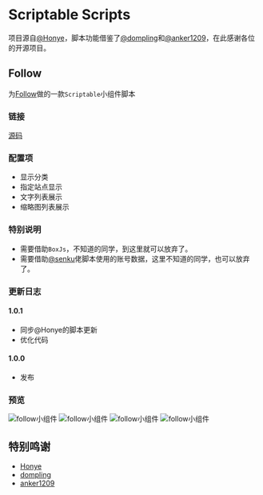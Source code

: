 # Scriptable Scripts

项目源自[@Honye](https://github.com/Honye/scriptable-scripts)，脚本功能借鉴了[@dompling](https://github.com/dompling/Scriptable)和[@anker1209](https://github.com/anker1209/Scriptable)，在此感谢各位的开源项目。

## Follow

为[Follow](https://follow.is/)做的一款`Scriptable`小组件脚本

### 链接
[源码](https://github.com/bmqy/scriptable-scripts/raw/refs/heads/master/dist/follow.js)

### 配置项
- 显示分类
- 指定站点显示
- 文字列表展示
- 缩略图列表展示

### 特别说明
- 需要借助`BoxJs`，不知道的同学，到这里就可以放弃了。
- 需要借助[@senku](https://github.com/chavyleung/scripts/blob/master/follow/follow.js)佬脚本使用的账号数据，这里不知道的同学，也可以放弃了。

### 更新日志

#### 1.0.1
- 同步@Honye的脚本更新
- 优化代码

#### 1.0.0
- 发布

### 预览
![follow小组件](https://image.bmqy.net/upload/IMG_3807.jpeg)
![follow小组件](https://image.bmqy.net/upload/IMG_3808.jpeg)
![follow小组件](https://image.bmqy.net/upload/IMG_3804.jpeg)
![follow小组件](https://image.bmqy.net/upload/IMG_3805.jpeg)


## 特别鸣谢
- [Honye](https://github.com/Honye/scriptable-scripts)
- [dompling](https://github.com/dompling/Scriptable)
- [anker1209](https://github.com/anker1209/Scriptable)
